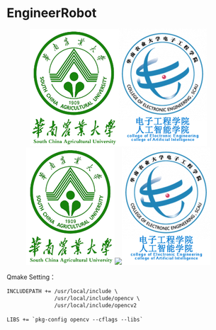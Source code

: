 # EngineerRobot 


<center class="half">
        <img src="https://github.com/LinkLiar/ImageStorage/blob/master/SchoolBadge.png" width="200" height="265"/><img src="https://github.com/LinkLiar/ImageStorage/blob/master/CollegeBadge.png" width="200" height="265"/>
</center>

<center class="half">
    <img src="https://github.com/LinkLiar/ImageStorage/blob/master/SchoolBadge.png" width="200"/><img src="图片链接" width="200"/><img src="https://github.com/LinkLiar/ImageStorage/blob/master/CollegeBadge.png" width="200"/>
</center>



Qmake Setting：

    INCLUDEPATH += /usr/local/include \
                   /usr/local/include/opencv \
                   /usr/local/include/opencv2
                 
    LIBS += `pkg-config opencv --cflags --libs`



